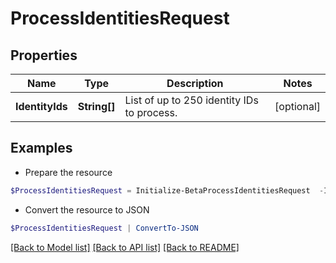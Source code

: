 # ProcessIdentitiesRequest
## Properties

Name | Type | Description | Notes
------------ | ------------- | ------------- | -------------
**IdentityIds** | **String[]** | List of up to 250 identity IDs to process. | [optional] 

## Examples

- Prepare the resource
```powershell
$ProcessIdentitiesRequest = Initialize-BetaProcessIdentitiesRequest  -IdentityIds null
```

- Convert the resource to JSON
```powershell
$ProcessIdentitiesRequest | ConvertTo-JSON
```

[[Back to Model list]](../README.md#documentation-for-models) [[Back to API list]](../README.md#documentation-for-api-endpoints) [[Back to README]](../README.md)

